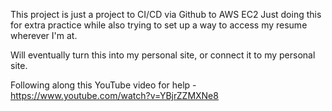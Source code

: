 This project is just a project to CI/CD via Github to AWS EC2
Just doing this for extra practice while also trying to set up a way to access my resume wherever I'm at.

Will eventually turn this into my personal site, or connect it to my personal site.

Following along this YouTube video for help - https://www.youtube.com/watch?v=YBjrZZMXNe8
